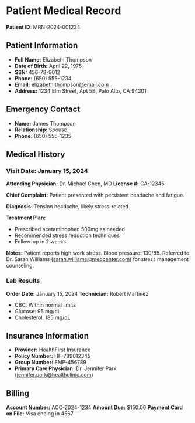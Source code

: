 # Patient Medical Record

**Patient ID:** MRN-2024-001234

## Patient Information

- **Full Name:** Elizabeth Thompson
- **Date of Birth:** April 22, 1975
- **SSN:** 456-78-9012
- **Phone:** (650) 555-1234
- **Email:** elizabeth.thompson@email.com
- **Address:** 1234 Elm Street, Apt 5B, Palo Alto, CA 94301

## Emergency Contact

- **Name:** James Thompson
- **Relationship:** Spouse
- **Phone:** (650) 555-1235

## Medical History

### Visit Date: January 15, 2024

**Attending Physician:** Dr. Michael Chen, MD
**License #:** CA-12345

**Chief Complaint:** Patient presented with persistent headache and fatigue.

**Diagnosis:** Tension headache, likely stress-related.

**Treatment Plan:**
- Prescribed acetaminophen 500mg as needed
- Recommended stress reduction techniques
- Follow-up in 2 weeks

**Notes:** Patient reports high work stress. Blood pressure: 130/85. 
Referred to Dr. Sarah Williams (sarah.williams@medcenter.com) for stress management counseling.

### Lab Results

**Order Date:** January 15, 2024
**Technician:** Robert Martinez

- CBC: Within normal limits
- Glucose: 95 mg/dL
- Cholesterol: 185 mg/dL

## Insurance Information

- **Provider:** HealthFirst Insurance
- **Policy Number:** HF-789012345
- **Group Number:** EMP-456789
- **Primary Care Physician:** Dr. Jennifer Park (jennifer.park@healthclinic.com)

## Billing

**Account Number:** ACC-2024-1234
**Amount Due:** $150.00
**Payment Card on File:** Visa ending in 4567